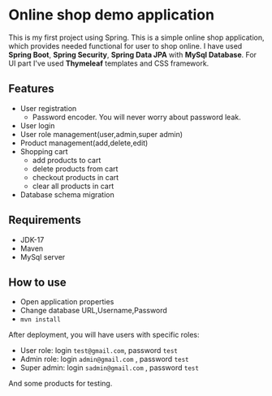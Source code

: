 # Online shop demo application

This is my first project using Spring.
This is a simple online shop application, which provides needed functional for user to shop online.
I have used **Spring Boot**, **Spring Security**, **Spring Data JPA** with **MySql Database**.
For UI part I've used **Thymeleaf** templates and CSS framework.



## Features

- User registration
  - Password encoder. You will never worry about password leak.
- User login
- User role management(user,admin,super admin)
- Product management(add,delete,edit)
- Shopping cart
  - add products to cart
  - delete products from cart
  - checkout products in cart
  - clear all products in cart
- Database schema migration

## Requirements

- JDK-17
- Maven
- MySql server


## How to use 

- Open application properties
- Change database URL,Username,Password
- `mvn install`

After deployment, you will have users with specific roles:
- User role: login `test@gmail.com`, password `test`
- Admin role: login `admin@gmail.com` , password `test`
- Super admin:  login `sadmin@gmail.com` , password `test`

And some products for testing.
